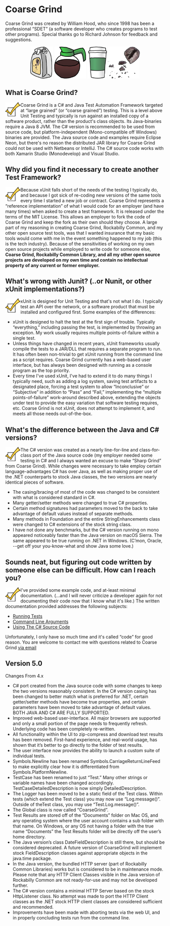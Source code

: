 # Coarse Grind

Coarse Grind was created by William Hood, who since 1998 has been a professional “SDET” (a software developer who creates programs to test other programs). Special thanks go to Richard Johnson for feedback and suggestions.

<p align="center">
	<img height=100 src="Docs/Icons/coffee_bag.png"/>
	<img height=100 src="Docs/Icons/coffee_pot.png"/>
	<img height=100 src="Docs/Icons/coffee_cup.png"/>
	<img height=100 src="Docs/Icons/coffee_beans.png"/>
</p>
       
## What is Coarse Grind?

<img align="left" height=48 width=48 src="Docs/Icons/check.png"/> Coarse Grind is a C# and Java Test Automation Framework targeted at “large grained” (or “coarse grained”) testing. This is a level above Unit Testing and typically is run against an installed copy of a software product, rather than the product's class objects. Its Java-binaries require a Java 8 JVM. The C# version is recommended to be used from source code, but platform-independent (Mono-compatible off Windows) binaries are provided. The Java source code and examples require Eclipse Neon, but there's no reason the distributed JAR library for Coarse Grind could not be used with Netbeans or IntelliJ. The C# source code works with both Xamarin Studio (Monodevelop) and Visual Studio.

## Why did you find it necessary to create another Test Framework?

<img align="left" height=48 width=48 src="Docs/Icons/check.png"/> Because xUnit falls short of the needs of the testing I typically do, and because I got sick of re-coding new versions of the same tools every time I started a new job or contract. Coarse Grind represents a “reference implementation” of what I would code for an employer (and have many times) when asked to create a test framework. It is released under the terms of the MIT License. This allows an employer to fork the code of Coarse Grind and keep the fork as their own should they choose. A large part of my reasoning in creating Coarse Grind, Rockabilly Common, and my other open source test tools, was that I wanted insurance that my basic tools would come with me in the event something happened to my job (this is the tech industry). Because of the sensitivities of working on my own open source projects while employed to write code for someone else, **Coarse Grind, Rockabilly Common Library, and all my other open source projects are developed on my own time and contain no intellectual property of any current or former employer.**

## What's wrong with Junit? (..or Nunit, or other xUnit implementations?)

<img align="left" height=48 width=48 src="Docs/Icons/check.png"/> xUnit is designed for Unit Testing and that's not what I do. I typically test an API over the network, or a software product that must be installed and configured first. Some examples of the differences:
- xUnit is designed to halt the test at the first sign of trouble. Typically “everything,” including passing the test, is implemented by throwing an exception. My work usually requires multiple points-of-failure within a single test.
- Unless things have changed in recent years, xUnit frameworks usually compile the tests to a JAR/DLL that requires a separate program to run. It has often been non-trivial to get xUnit running from the command line as a script requires. Coarse Grind currently has a web-based user interface, but has always been designed with running as a console program as the top priority.
- Every time I've used xUnit, I've had to extend it to do many things I typically need, such as adding a log system, saving test artifacts to a designated place, forcing a test system to allow “Inconclusive” or “Subjective” in addition to “Pass” and “Fail,” implementing the “multiple points-of-failure” work-around described above, extending the objects under test to provide the easy variation that software testing requires, etc. Coarse Grind is not xUnit, does not attempt to implement it, and meets all those needs out-of-the-box.

## What's the difference between the Java and C# versions?

<img align="left" height=48 width=48 src="Docs/Icons/check.png"/> The C# version was created as a nearly line-for-line and class-for-class port of the Java source code (my employer needed some testing in C# and I always wanted an excuse to make “Sharp Grind” from Coarse Grind). While changes were necessary to take employ certain language-advantages C# has over Java, as well as making proper use of the .NET counterparts to stock Java classes, the two versions are nearly identical pieces of software.
- The casing/bracing of most of the code was changed to be consistent with what is considered standard in C#.
- Many getter/setter methods were changed to true C# properties.
- Certain method signatures had parameters moved to the back to take advantage of
default values instead of separate methods.
- Many methods in Foundation and the entire StringEnhancements class were changed
to C# extensions of the stock string class.
- I have not done any benchmarks, but the C# version running on mono appeared
noticeably faster than the Java version on macOS Sierra. The same appeared to be true running on .NET in Windows. (C’mon, Oracle, --get off your you-know-what and show Java some love.)

## Sounds neat, but figuring out code written by someone else can be difficult. How can I reach you?

<img align="left" height=48 width=48 src="Docs/Icons/check.png"/> I've provided some example code, and at-least minimal documentation. (...and I will never criticize a developer again for not documenting their code now that I know what it's like.) The written documentation provided addresses the following subjects:
- [Running Tests](Docs/RunningTests.md)
- [Command Line Arguments](Docs/CommandLineArguments.md)
- [Using The C# Source Code](Docs/UsingTheCSharpSourceCode.md)

Unfortunately, I only have so much time and it's called “code” for good reason. You are welcome to contact me with questions related to Coarse Grind [via email](mailto:william.arthur.hood@gmail.com)

## Version 5.0

Changes From 4.x
- C# port created from the Java source code with some changes to keep the two versions reasonably consistent. In the C# version casing has been changed to better match what is preferred for .NET, certain getter/setter methods have become true properties, and certain parameters have been moved to take advantage of default values. BOTH JAVA AND C# ARE FULLY SUPPORTED.
- Improved web-based user-interface. All major browsers are supported and only a small portion of the page needs to frequently refresh. Underlying code has been completely re-written.
- All functionality within the UI to zip-compress and download test results has been removed. First-hand experience, and real-world usage, has shown that it’s better to go directly to the folder of test results.
- The user interface now provides the ability to launch a custom suite of individual tests.
- Symbols.Newline has been renamed Symbols.CarriageReturnLineFeed to make explicitly clear
how it is differentiated from Symbols.PlatformNewline.
- TestCase has been renamed to just “Test.” Many other strings or variable names have been
changed accordingly. TestCaseDetailedDescription is now simply DetailedDescription.
- The Logger has been moved to be a static field of the Test class. Within tests (which extend the
Test class) you may now use “Log.message()”. Outside of theTest class, you may use
“Test.Log.message()”.
- The Global class is now called “CoarseGrind”.
- Test Results are stored off of the “Documents” folder on Mac OS, and any operating system
where the user account contains a sub folder with that name. On Windows, or any OS not having a folder with the true name “Documents” the Test Results folder will be directly off the user’s home directory.
- The Java version’s class DateFieldDescription is still there, but should be considered deprecated. A future version of CoarseGrind will implement stock FieldDescription classes against appropriate objects in the java.time package.
- In the Java version, the bundled HTTP server (part of Rockabilly Common Libraries) works but is considered to be in maintenance mode. Please note that any HTTP Client Classes visible in the Java version of Rockabilly Common are not ready-for-use and may not be developed further.
- The C# version contains a minimal HTTP Server based on the stock HttpListener class. No attempt was made to port the HTTP Client classes as the .NET stock HTTP client classes are considered sufficient and recommended.
- Improvements have been made with aborting tests via the web UI, and in properly concluding tests run from the command line.
